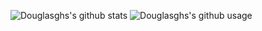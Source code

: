 
  ![Douglasghs's github stats](https://github-readme-stats.vercel.app/api?username=Douglasghs) ![Douglasghs's github usage](https://github-readme-stats.vercel.app/api/top-langs/?username=Douglasghs&layout=compact&langs_count=999)
